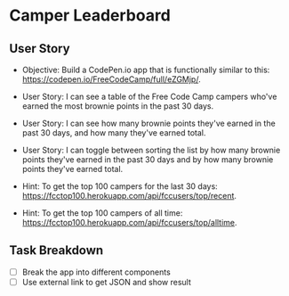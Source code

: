 # Camper Leaderboard

## User Story
- Objective: Build a CodePen.io app that is functionally similar to this: https://codepen.io/FreeCodeCamp/full/eZGMjp/.

- User Story: I can see a table of the Free Code Camp campers who've earned the most brownie points in the past 30 days.

- User Story: I can see how many brownie points they've earned in the past 30 days, and how many they've earned total.

- User Story: I can toggle between sorting the list by how many brownie points they've earned in the past 30 days and by how many brownie points they've earned total.

- Hint: To get the top 100 campers for the last 30 days: https://fcctop100.herokuapp.com/api/fccusers/top/recent.

- Hint: To get the top 100 campers of all time: https://fcctop100.herokuapp.com/api/fccusers/top/alltime.

## Task Breakdown
- [ ] Break the app into different components
- [ ] Use external link to get JSON and show result 
